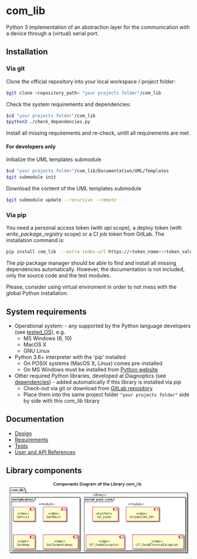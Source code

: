 # com_lib

Python 3 implementation of an abstraction layer for the communication with a device through a (virtual) serial port.

## Installation

### Via git

Clone the official repository into your local workspace / project folder:

```bash
$git clone <repository_path> "your projects folder"/com_lib
```

Check the system requirements and dependencies:

```bash
$cd "your projects folder"/com_lib
$python3 ./check_dependencies.py
```

Install all missing requirements and re-check, untill all requirements are met.

#### For developers only

Initialize the UML templates submodule

```bash
$cd "your projects folder"/com_lib/Documentation/UML/Templates
$git submodule init
```

Download the content of the UML templates submodule

```bash
$git submodule update --recursive --remote
```

### Via pip

You need a personal access token (with *api* scope), a deploy token (with *write_package_registry* scope) or a CI job token from GitLab. The installation command is:

```bash
pip install com_lib  --extra-index-url https://<token_name>:<token_value>@gitlab.com/api/v4/projects/25522607/packages/pypi/simple
```

The *pip* package manager should be able to find and install all missing dependencies automatically. However, the documentation is not included, only the source code and the test modules.

Please, consider using virtual enviroment in order to not mess with the global Python installation.

## System requirements

* Operational system: - any supported by the Python language developers (see [tested_OS](./Documentation/Tests/tested_OS.md)), e.g.
  * MS Windows (8, 10)
  * MacOS X
  * GNU Linux
* Python 3.6+ interpreter with the 'pip' installed
  * On POSIX systems (MacOS X, Linux) comes pre-installed
  * On MS Windows must be installed from [Python website](https://www.python.org/downloads/windows/)
* Other required Python libraries, developed at Diagnoptics (see [dependencies](./Dependencies.md)) - added automatically if this library is installed via *pip*
  * Check-out via git or download from [GitLab repository](https://gitlab.com/diagnoptics/python)
  * Place them into the same project folder `"your projects folder"` side by side with this *com_lib* library

## Documentation

* [Design](./Documentation/Design/index.md)
* [Requirements](./Documentation/Requirements/index.md)
* [Tests](./Documentation/Tests/index.md)
* [User and API References](./Documentation/References/index.md)

## Library components

![Library components](./Documentation/UML/com_lib_components.png)
